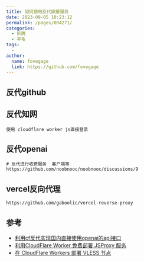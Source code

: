 ```yaml
---
title: 如何使用反代嫁接服务
date: 2023-09-05 10:23:12
permalink: /pages/004271/
categories:
  - 折腾
  - 羊毛
tags:
  - 
author: 
  name: fovegage
  link: https://github.com/fovegage
---
```

## 反代github

## 反代知网

```
使用 cloudflare worker js直接登录
```

## 反代openai

```
# 反代进行收费服务  客户端等
https://github.com/noobnooc/noobnooc/discussions/9
```

## vercel反向代理

```
https://github.com/gaboolic/vercel-reverse-proxy
```

## 参考

- [利用cf反代实现国内直接使用openai的api接口](https://zhuanlan.zhihu.com/p/622765456)
- [利用CloudFlare Worker 免费部署 JSProxy 服务](https://51.ruyo.net/13487.html)
- [在 CloudFlare Workers 部署 VLESS 节点](https://blog.misaka.rest/2023/07/29/cf-wkrs-vless/)